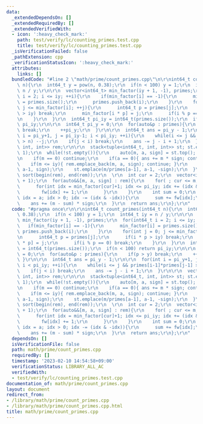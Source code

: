 ```yaml
---
data:
  _extendedDependsOn: []
  _extendedRequiredBy: []
  _extendedVerifiedWith:
  - icon: ':heavy_check_mark:'
    path: test/verify/lc/counting_primes.test.cpp
    title: test/verify/lc/counting_primes.test.cpp
  _isVerificationFailed: false
  _pathExtension: cpp
  _verificationStatusIcon: ':heavy_check_mark:'
  attributes:
    links: []
  bundledCode: "#line 2 \"math/prime/count_primes.cpp\"\n\r\nint64_t count_primes(int64_t\
    \ n){\r\n  int64_t y = pow(n, 0.38);\r\n  if(n < 100) y = 1;\r\n  int64_t iy =\
    \ n / y;\r\n\r\n  vector<int64_t> min_factor(iy + 1, -1), primes;\r\n  for(int64_t\
    \ i = 2; i <= iy; ++i){\r\n    if(min_factor[i] == -1){\r\n      min_factor[i]\
    \ = primes.size();\r\n      primes.push_back(i);\r\n    }\r\n    for(int j = 0;\
    \ j <= min_factor[i]; ++j){\r\n      int64_t p = primes[j];\r\n      if(i * p\
    \ > iy) break;\r\n      min_factor[i * p] = j;\r\n      if(i % p == 0) break;\r\
    \n    }\r\n  }\r\n  int64_t pi_iy = int64_t(primes.size());\r\n  if(n < 100) return\
    \ pi_iy;\r\n\r\n  int64_t pi_y = 0;\r\n  for(auto&p : primes){\r\n    if(p > y)\
    \ break;\r\n    ++pi_y;\r\n  }\r\n\r\n  int64_t ans = pi_y - 1;\r\n\r\n  for(int\
    \ i = pi_y+1, j = pi_iy-1; i < pi_iy; ++i){\r\n    while(i <= j && primes[i-1]*primes[j-1]\
    \ > n) --j;\r\n    if(j < i) break;\r\n    ans -= j - i + 1;\r\n  }\r\n\r\n  vector<tuple<int64_t,\
    \ int, int>> rem;\r\n\r\n  stack<tuple<int64_t, int, int>> st; st.emplace(n, pi_y,\
    \ 1);\r\n  while(!st.empty()){\r\n    auto[m, a, sign] = st.top(); st.pop();\r\
    \n    if(m == 0) continue;\r\n    if(a == 0){ ans += m * sign; continue; }\r\n\
    \    if(m <= iy){ rem.emplace_back(m, a, sign); continue; }\r\n    st.emplace(m,\
    \ a-1, sign);\r\n    st.emplace(m/primes[a-1], a-1, -sign);\r\n  }\r\n  \r\n \
    \ sort(begin(rem), end(rem));\r\n  \r\n  int cur = 2;\r\n  vector<int> fw(pi_iy\
    \ + 1);\r\n  for(auto&&[m, a, sign] : rem){\r\n    for( ; cur <= m; ++cur){\r\n\
    \      for(int idx = min_factor[cur]+1; idx <= pi_iy; idx += (idx & -idx)){\r\n\
    \        fw[idx] += 1;\r\n      }\r\n    }\r\n    int sum = 0;\r\n    for(int\
    \ idx = a; idx > 0; idx -= (idx & -idx)){\r\n      sum += fw[idx];\r\n    }\r\n\
    \    ans += (m - sum) * sign;\r\n  }\r\n  return ans;\r\n};\r\n"
  code: "#pragma once\r\n\r\nint64_t count_primes(int64_t n){\r\n  int64_t y = pow(n,\
    \ 0.38);\r\n  if(n < 100) y = 1;\r\n  int64_t iy = n / y;\r\n\r\n  vector<int64_t>\
    \ min_factor(iy + 1, -1), primes;\r\n  for(int64_t i = 2; i <= iy; ++i){\r\n \
    \   if(min_factor[i] == -1){\r\n      min_factor[i] = primes.size();\r\n     \
    \ primes.push_back(i);\r\n    }\r\n    for(int j = 0; j <= min_factor[i]; ++j){\r\
    \n      int64_t p = primes[j];\r\n      if(i * p > iy) break;\r\n      min_factor[i\
    \ * p] = j;\r\n      if(i % p == 0) break;\r\n    }\r\n  }\r\n  int64_t pi_iy\
    \ = int64_t(primes.size());\r\n  if(n < 100) return pi_iy;\r\n\r\n  int64_t pi_y\
    \ = 0;\r\n  for(auto&p : primes){\r\n    if(p > y) break;\r\n    ++pi_y;\r\n \
    \ }\r\n\r\n  int64_t ans = pi_y - 1;\r\n\r\n  for(int i = pi_y+1, j = pi_iy-1;\
    \ i < pi_iy; ++i){\r\n    while(i <= j && primes[i-1]*primes[j-1] > n) --j;\r\n\
    \    if(j < i) break;\r\n    ans -= j - i + 1;\r\n  }\r\n\r\n  vector<tuple<int64_t,\
    \ int, int>> rem;\r\n\r\n  stack<tuple<int64_t, int, int>> st; st.emplace(n, pi_y,\
    \ 1);\r\n  while(!st.empty()){\r\n    auto[m, a, sign] = st.top(); st.pop();\r\
    \n    if(m == 0) continue;\r\n    if(a == 0){ ans += m * sign; continue; }\r\n\
    \    if(m <= iy){ rem.emplace_back(m, a, sign); continue; }\r\n    st.emplace(m,\
    \ a-1, sign);\r\n    st.emplace(m/primes[a-1], a-1, -sign);\r\n  }\r\n  \r\n \
    \ sort(begin(rem), end(rem));\r\n  \r\n  int cur = 2;\r\n  vector<int> fw(pi_iy\
    \ + 1);\r\n  for(auto&&[m, a, sign] : rem){\r\n    for( ; cur <= m; ++cur){\r\n\
    \      for(int idx = min_factor[cur]+1; idx <= pi_iy; idx += (idx & -idx)){\r\n\
    \        fw[idx] += 1;\r\n      }\r\n    }\r\n    int sum = 0;\r\n    for(int\
    \ idx = a; idx > 0; idx -= (idx & -idx)){\r\n      sum += fw[idx];\r\n    }\r\n\
    \    ans += (m - sum) * sign;\r\n  }\r\n  return ans;\r\n};\r\n"
  dependsOn: []
  isVerificationFile: false
  path: math/prime/count_primes.cpp
  requiredBy: []
  timestamp: '2023-02-10 14:54:58+09:00'
  verificationStatus: LIBRARY_ALL_AC
  verifiedWith:
  - test/verify/lc/counting_primes.test.cpp
documentation_of: math/prime/count_primes.cpp
layout: document
redirect_from:
- /library/math/prime/count_primes.cpp
- /library/math/prime/count_primes.cpp.html
title: math/prime/count_primes.cpp
---
```

